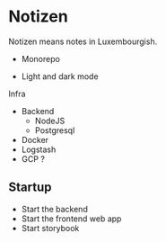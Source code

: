 # Notizen

Notizen means notes in Luxembourgish.

- Monorepo

- Light and dark mode

Infra
 - Backend
   - NodeJS
   - Postgresql
 - Docker
 - Logstash
 - GCP ?


## Startup
- Start the backend
- Start the frontend web app
- Start storybook